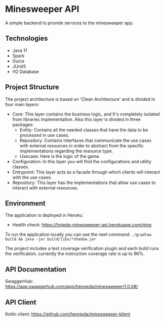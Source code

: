 # Minesweeper API
A simple backend to provide services to the minesweeper app.

## Technologies
- Java 11
- Spark
- Guice
- JUnit5
- H2 Database

## Project Structure
The project architecture is based on 'Clean Architecture' and is divided in four main layers:
- Core: This layer contains the business logic, and It's completely isolated from libraries implementation. 
Also this layer is divided in three packages: 
    - Entity: Contains all the needed classes that have the data to be processed in use cases. 
    - Repository: Contains interfaces that communicate the use cases with external 
    resources in order to abstract from the specific implementations regarding the resource type.
    - Usecase: Here is the logic of the game.
- Configuration: In this layer you will find the configurations and utility classes.
- Entrypoint: This layer acts as a facade through which clients will interact with the use cases.
- Repository: This layer has the implementations that allow use cases to interact with external resources.

## Environment
The application is deployed in Heroku.
- Health check: https://hojeda-minesweeper-api.herokuapp.com/ping

To run the application locally you can use the next command:
`./gradlew build && java -jar build/libs/*shadow.jar`

The project includes a test coverage verification plugin and each build runs the verification, 
currently the instruction coverage rate is up to 96%.

## API Documentation
SwaggerHub: https://app.swaggerhub.com/apis/herojeda/minesweeper/1.0.0#/

## API Client
Kotlin client: https://github.com/herojeda/minesweeper-klient